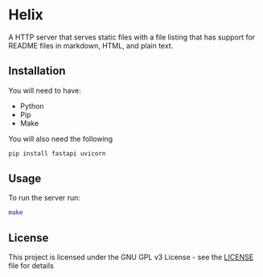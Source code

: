 # Helix

A HTTP server that serves static files with a file listing that has support for README files in markdown, HTML, and plain text.

## Installation

You will need to have:
- Python
- Pip
- Make

You will also need the following
```bash
pip install fastapi uvicorn
```


## Usage

To run the server run:
```bash
make
```

## License

This project is licensed under the GNU GPL v3 License - see the [LICENSE](LICENSE) file for details